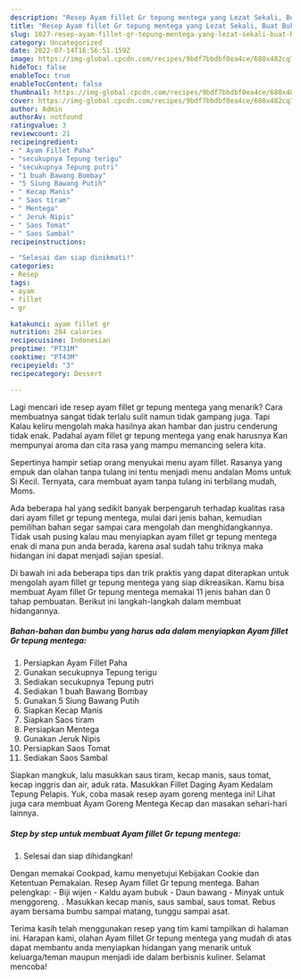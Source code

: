 ```yaml
---
description: "Resep Ayam fillet Gr tepung mentega yang Lezat Sekali, Buat Buka Puasa Bikin Ngiler"
title: "Resep Ayam fillet Gr tepung mentega yang Lezat Sekali, Buat Buka Puasa Bikin Ngiler"
slug: 1027-resep-ayam-fillet-gr-tepung-mentega-yang-lezat-sekali-buat-buka-puasa-bikin-ngiler
category: Uncategorized
date: 2022-07-14T16:56:51.159Z
image: https://img-global.cpcdn.com/recipes/9bdf7bbdbf0ea4ce/680x482cq70/ayam-fillet-gr-tepung-mentega-foto-resep-utama.jpg
hideToc: false
enableToc: true
enableTocContent: false
thumbnail: https://img-global.cpcdn.com/recipes/9bdf7bbdbf0ea4ce/680x482cq70/ayam-fillet-gr-tepung-mentega-foto-resep-utama.jpg
cover: https://img-global.cpcdn.com/recipes/9bdf7bbdbf0ea4ce/680x482cq70/ayam-fillet-gr-tepung-mentega-foto-resep-utama.jpg
author: Admin
authorAv: notfound
ratingvalue: 3
reviewcount: 21
recipeingredient:
- " Ayam Fillet Paha"
- "secukupnya Tepung terigu"
- "secukupnya Tepung putri"
- "1 buah Bawang Bombay"
- "5 Siung Bawang Putih"
- " Kecap Manis"
- " Saos tiram"
- " Mentega"
- " Jeruk Nipis"
- " Saos Tomat"
- " Saos Sambal"
recipeinstructions:

- "Selesai dan siap dinikmati!"
categories:
- Resep
tags:
- ayam
- fillet
- gr

katakunci: ayam fillet gr 
nutrition: 284 calories
recipecuisine: Indonesian
preptime: "PT31M"
cooktime: "PT43M"
recipeyield: "3"
recipecategory: Dessert

---
```



Lagi mencari ide resep ayam fillet gr tepung mentega yang menarik? Cara membuatnya sangat tidak terlalu sulit namun tidak gampang juga. Tapi Kalau keliru mengolah maka hasilnya akan hambar dan justru cenderung tidak enak. Padahal ayam fillet gr tepung mentega yang enak harusnya Kan mempunyai aroma dan cita rasa yang mampu memancing selera kita.


Sepertinya hampir setiap orang menyukai menu ayam fillet. Rasanya yang empuk dan olahan tanpa tulang ini tentu menjadi menu andalan Moms untuk Si Kecil. Ternyata, cara membuat ayam tanpa tulang ini terbilang mudah, Moms.

Ada beberapa hal yang sedikit banyak berpengaruh terhadap kualitas rasa dari ayam fillet gr tepung mentega, mulai dari jenis bahan, kemudian pemilihan bahan segar sampai cara mengolah dan menghidangkannya. Tidak usah pusing kalau mau menyiapkan ayam fillet gr tepung mentega enak di mana pun anda berada, karena asal sudah tahu triknya maka hidangan ini dapat menjadi sajian spesial.


Di bawah ini ada beberapa tips dan trik praktis yang dapat diterapkan untuk mengolah ayam fillet gr tepung mentega yang siap dikreasikan. Kamu bisa membuat Ayam fillet Gr tepung mentega memakai 11 jenis bahan dan 0 tahap pembuatan. Berikut ini langkah-langkah dalam membuat hidangannya.

<!--inarticleads1-->

##### Bahan-bahan dan bumbu yang harus ada dalam menyiapkan Ayam fillet Gr tepung mentega:

1. Persiapkan  Ayam Fillet Paha
1. Gunakan secukupnya Tepung terigu
1. Sediakan secukupnya Tepung putri
1. Sediakan 1 buah Bawang Bombay
1. Gunakan 5 Siung Bawang Putih
1. Siapkan  Kecap Manis
1. Siapkan  Saos tiram
1. Persiapkan  Mentega
1. Gunakan  Jeruk Nipis
1. Persiapkan  Saos Tomat
1. Sediakan  Saos Sambal


Siapkan mangkuk, lalu masukkan saus tiram, kecap manis, saus tomat, kecap inggris dan air, aduk rata. Masukkan Fillet Daging Ayam Kedalam Tepung Pelapis. Yuk, coba masak resep ayam goreng mentega ini! Lihat juga cara membuat Ayam Goreng Mentega Kecap dan masakan sehari-hari lainnya. 

<!--inarticleads2-->

##### Step by step untuk membuat Ayam fillet Gr tepung mentega:


1. Selesai dan siap dihidangkan!

Dengan memakai Cookpad, kamu menyetujui Kebijakan Cookie dan Ketentuan Pemakaian. Resep Ayam fillet Gr tepung mentega. Bahan pelengkap: - Biji wijen - Kaldu ayam bubuk - Daun bawang - Minyak untuk menggoreng. . Masukkan kecap manis, saus sambal, saus tomat. Rebus ayam bersama bumbu sampai matang, tunggu sampai asat. 

Terima kasih telah menggunakan resep yang tim kami tampilkan di halaman ini. Harapan kami, olahan Ayam fillet Gr tepung mentega yang mudah di atas dapat membantu anda menyiapkan hidangan yang menarik untuk keluarga/teman maupun menjadi ide dalam berbisnis kuliner. Selamat mencoba!
